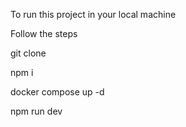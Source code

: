 To run this project in your local machine

Follow the steps 

git clone

npm i

docker compose up -d

npm run dev
